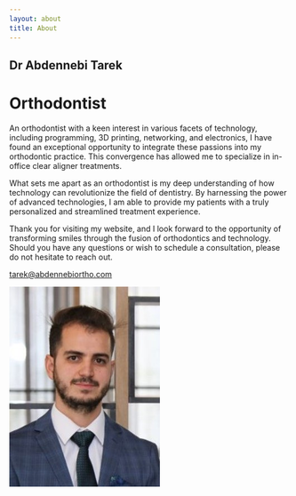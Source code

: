 ```yaml
---
layout: about
title: About
---
```


## Dr Abdennebi Tarek
# Orthodontist
An orthodontist with a keen interest in various facets of technology, including programming, 3D printing, networking, and electronics, I have found an exceptional opportunity to integrate these passions into my orthodontic practice. This convergence has allowed me to specialize in in-office clear aligner treatments.

What sets me apart as an orthodontist is my deep understanding of how technology can revolutionize the field of dentistry. By harnessing the power of advanced technologies, I am able to provide my patients with a truly personalized and streamlined treatment experience.

Thank you for visiting my website, and I look forward to the opportunity of transforming smiles through the fusion of orthodontics and technology. Should you have any questions or wish to schedule a consultation, please do not hesitate to reach out.

tarek@abdennebiortho.com

![Dr Abdennebi Tarek](/assets/face.jpeg)

